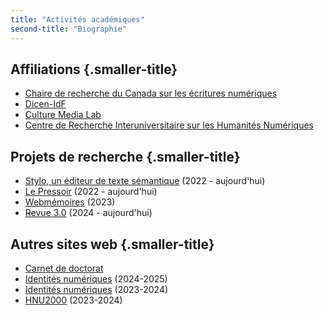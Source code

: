 ```yaml
---
title: "Activités académiques"
second-title: "Biographie"
---
```



## Affiliations {.smaller-title}

- [Chaire de recherche du Canada sur les écritures numériques](https://www.ecrituresnumeriques.ca/fr)
- [Dicen-IdF](https://www.dicen-idf.org/)
- [Culture Media Lab](https://culturemedialab.parisnanterre.fr/)
- [Centre de Recherche Interuniversitaire sur les Humanités Numériques](https://www.crihn.org/)


## Projets de recherche {.smaller-title}

- [Stylo, un éditeur de texte sémantique](https://github.com/EcrituresNumeriques/stylo) (2022 - aujourd'hui)
- [Le Pressoir](https://ecrinum.gitpages.huma-num.fr/pressoir-cli/) (2022 - aujourd'hui)
- [Webmémoires](https://dumas.ccsd.cnrs.fr/PASP/hal-04582182v1) (2023)
- [Revue 3.0](https://revue30.org/) (2024 - aujourd'hui)

## Autres sites web {.smaller-title}

- [Carnet de doctorat](https://carnet.en-cours-de.construction/)
- [Identités numériques](https://identites-numeriques-2025.en-cours-de.construction/) (2024-2025)
- [Identités numériques](https://identites-numeriques.en-cours-de.construction/) (2023-2024)
- [HNU2000](https://hnu2000.en-cours-de.construction/) (2023-2024)
